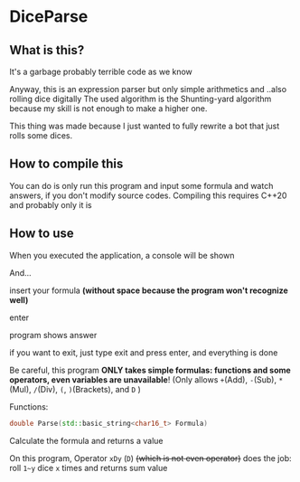 # DiceParse

## **What is this?**

It's a garbage
probably terrible code as we know

Anyway, this is an expression parser but only simple arithmetics and ..also rolling dice digitally
The used algorithm is the Shunting-yard algorithm because my skill is not enough to make a higher one.

This thing was made because I just wanted to fully rewrite a bot that just rolls some dices.

## How to compile this

You can do is only run this program and input some formula and watch answers, if you don't modify source codes.
Compiling this requires C++20 and probably only it is

## How to use

When you executed the application, a console will be shown

And...

insert your formula **(without space because the program won't recognize well)**

enter

program shows answer

if you want to exit, just type exit and press enter, and everything is done

Be careful, this program **ONLY takes simple formulas: functions and some operators, even variables are unavailable**! (Only allows `+`(Add), `-`(Sub), `*`(Mul), `/`(Div), `(`, `)`(Brackets), and `D` )

Functions:

```cpp
double Parse(std::basic_string<char16_t> Formula)
```

Calculate the formula and returns a value

On this program, Operator `xDy` (`D`) ~~(which is not even operator)~~ does the job: roll `1~y` dice `x` times and returns sum value

